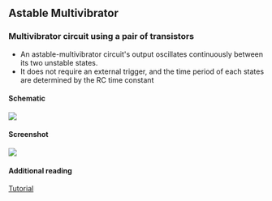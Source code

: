 Astable Multivibrator
---
### Multivibrator circuit using a pair of transistors

* An astable-multivibrator circuit's output oscillates continuously between its two unstable states.
* It does not require an external trigger, and the time period of each states are determined by the RC time constant

#### Schematic 

![](https://fossasia.github.io/pslab-experiments/images/schematics/astable-multivibrator.svg)

#### Screenshot

![](https://fossasia.github.io/pslab-experiments/images/screenshots/astable-multivibrator.png)

#### Additional reading
[Tutorial](http://www.electronics-tutorials.ws/waveforms/astable.html)
